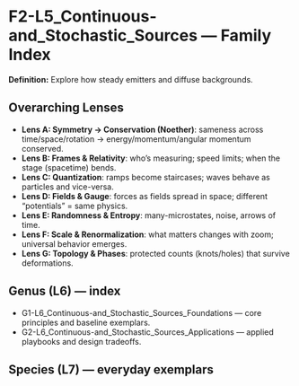 # F2-L5_Continuous-and_Stochastic_Sources — Family Index
**Definition:** Explore how steady emitters and diffuse backgrounds.

## Overarching Lenses

- **Lens A: Symmetry -> Conservation (Noether)**: sameness across time/space/rotation → energy/momentum/angular momentum conserved.
- **Lens B: Frames & Relativity**: who’s measuring; speed limits; when the stage (spacetime) bends.
- **Lens C: Quantization**: ramps become staircases; waves behave as particles and vice-versa.
- **Lens D: Fields & Gauge**: forces as fields spread in space; different “potentials” = same physics.
- **Lens E: Randomness & Entropy**: many-microstates, noise, arrows of time.
- **Lens F: Scale & Renormalization**: what matters changes with zoom; universal behavior emerges.
- **Lens G: Topology & Phases**: protected counts (knots/holes) that survive deformations.

## Genus (L6) — index
- G1-L6_Continuous-and_Stochastic_Sources_Foundations — core principles and baseline exemplars.
- G2-L6_Continuous-and_Stochastic_Sources_Applications — applied playbooks and design tradeoffs.

## Species (L7) — everyday exemplars
